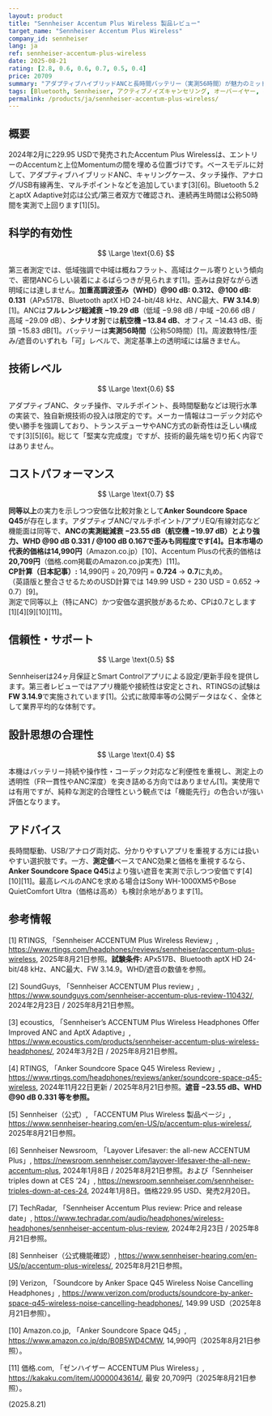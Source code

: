 ```yaml
---
layout: product
title: "Sennheiser Accentum Plus Wireless 製品レビュー"
target_name: "Sennheiser Accentum Plus Wireless"
company_id: sennheiser
lang: ja
ref: sennheiser-accentum-plus-wireless
date: 2025-08-21
rating: [2.8, 0.6, 0.6, 0.7, 0.5, 0.4]
price: 20709
summary: "アダプティブハイブリッドANCと長時間バッテリー（実測56時間）が魅力のミッドレンジ機ですが、同等以上の測定性能を持つ低価格モデルの存在により価格説得力は限定的です。"
tags: [Bluetooth, Sennheiser, アクティブノイズキャンセリング, オーバーイヤー, ヘッドホン, ワイヤレス]
permalink: /products/ja/sennheiser-accentum-plus-wireless/
---
```

## 概要

2024年2月に229.95 USDで発売されたAccentum Plus Wirelessは、エントリーのAccentumと上位Momentumの間を埋める位置づけです。ベースモデルに対して、アダプティブハイブリッドANC、キャリングケース、タッチ操作、アナログ/USB有線再生、マルチポイントなどを追加しています[3][6]。Bluetooth 5.2とaptX Adaptive対応は公式/第三者双方で確認され、連続再生時間は公称50時間を実測で上回ります[1][5]。

## 科学的有効性

$$ \Large \text{0.6} $$

第三者測定では、低域強調で中域は概ねフラット、高域はクール寄りという傾向で、密閉ANCらしい装着によるばらつきが見られます[1]。歪みは良好ながら透明域には達しません。**加重高調波歪み（WHD）@90 dB: 0.312、@100 dB: 0.131**（APx517B、Bluetooth aptX HD 24-bit/48 kHz、ANC最大、**FW 3.14.9**）[1]。ANCは**フルレンジ総減衰 −19.29 dB**（低域 −9.98 dB / 中域 −20.66 dB / 高域 −29.09 dB）、**シナリオ別**では**航空機 −13.84 dB**、オフィス −14.43 dB、街頭 −15.83 dB[1]。バッテリーは**実測56時間**（公称50時間）[1]。周波数特性/歪み/遮音のいずれも「可」レベルで、測定基準上の透明域には届きません。

## 技術レベル

$$ \Large \text{0.6} $$

アダプティブANC、タッチ操作、マルチポイント、長時間駆動などは現行水準の実装で、独自新規技術の投入は限定的です。メーカー情報はコーデック対応や使い勝手を強調しており、トランスデューサやANC方式の新奇性は乏しい構成です[3][5][6]。総じて「堅実な完成度」ですが、技術的最先端を切り拓く内容ではありません。

## コストパフォーマンス

$$ \Large \text{0.7} $$

**同等以上**の実力を示しつつ安価な比較対象として**Anker Soundcore Space Q45**が存在します。アダプティブANC/マルチポイント/アプリEQ/有線対応など機能面は同等で、**ANCの実測総減衰 −23.55 dB（航空機 −19.97 dB）**とより強力、**WHD @90 dB 0.331 / @100 dB 0.167**で歪みも同程度です[4]。日本市場の代表的価格は**14,990円**（Amazon.co.jp）[10]、Accentum Plusの代表的価格は**20,709円**（価格.com掲載のAmazon.co.jp実売）[11]。  
**CP計算（日本記事）:** 14,990円 ÷ 20,709円 = **0.724** → **0.7**に丸め。  
（英語版と整合させるためのUSD計算では 149.99 USD ÷ 230 USD = 0.652 → 0.7）[9]。  
測定で同等以上（特にANC）かつ安価な選択肢があるため、CPは0.7とします[1][4][9][10][11]。

## 信頼性・サポート

$$ \Large \text{0.5} $$

Sennheiserは24ヶ月保証とSmart Controlアプリによる設定/更新手段を提供します。第三者レビューではアプリ機能や接続性は安定とされ、RTINGSの試験は**FW 3.14.9**で実施されています[1]。公式に故障率等の公開データはなく、全体として業界平均的な体制です。

## 設計思想の合理性

$$ \Large \text{0.4} $$

本機はバッテリー持続や操作性・コーデック対応など利便性を重視し、測定上の透明性（FR一貫性やANC深度）を突き詰める方向ではありません[1]。実使用では有用ですが、純粋な測定的合理性という観点では「機能先行」の色合いが強い評価となります。

## アドバイス

長時間駆動、USB/アナログ両対応、分かりやすいアプリを重視する方には扱いやすい選択肢です。一方、**測定値**ベースでANC効果と価格を重視するなら、**Anker Soundcore Space Q45**はより強い遮音を実測で示しつつ安価です[4][10][11]。最高レベルのANCを求める場合はSony WH-1000XM5やBose QuietComfort Ultra（価格は高め）も検討余地があります[1]。

## 参考情報

[1] RTINGS, 「Sennheiser ACCENTUM Plus Wireless Review」, https://www.rtings.com/headphones/reviews/sennheiser/accentum-plus-wireless, 2025年8月21日参照。**試験条件:** APx517B、Bluetooth aptX HD 24-bit/48 kHz、ANC最大、FW 3.14.9。WHD/遮音の数値を参照。

[2] SoundGuys, 「Sennheiser ACCENTUM Plus review」, https://www.soundguys.com/sennheiser-accentum-plus-review-110432/, 2024年2月23日 / 2025年8月21日参照。

[3] ecoustics, 「Sennheiser’s ACCENTUM Plus Wireless Headphones Offer Improved ANC and AptX Adaptive」, https://www.ecoustics.com/products/sennheiser-accentum-plus-wireless-headphones/, 2024年3月2日 / 2025年8月21日参照。

[4] RTINGS, 「Anker Soundcore Space Q45 Wireless Review」, https://www.rtings.com/headphones/reviews/anker/soundcore-space-q45-wireless, 2024年11月22日更新 / 2025年8月21日参照。**遮音 −23.55 dB、WHD @90 dB 0.331 等を参照。**

[5] Sennheiser（公式）, 「ACCENTUM Plus Wireless 製品ページ」, https://www.sennheiser-hearing.com/en-US/p/accentum-plus-wireless/, 2025年8月21日参照。

[6] Sennheiser Newsroom, 「Layover Lifesaver: the all-new ACCENTUM Plus」, https://newsroom.sennheiser.com/layover-lifesaver-the-all-new-accentum-plus, 2024年1月8日 / 2025年8月21日参照。および「Sennheiser triples down at CES ’24」, https://newsroom.sennheiser.com/sennheiser-triples-down-at-ces-24, 2024年1月8日。価格229.95 USD、発売2月20日。

[7] TechRadar, 「Sennheiser Accentum Plus review: Price and release date」, https://www.techradar.com/audio/headphones/wireless-headphones/sennheiser-accentum-plus-review, 2024年2月23日 / 2025年8月21日参照。

[8] Sennheiser（公式機能確認）, https://www.sennheiser-hearing.com/en-US/p/accentum-plus-wireless/, 2025年8月21日参照。

[9] Verizon, 「Soundcore by Anker Space Q45 Wireless Noise Cancelling Headphones」, https://www.verizon.com/products/soundcore-by-anker-space-q45-wireless-noise-cancelling-headphones/, 149.99 USD（2025年8月21日参照）。

[10] Amazon.co.jp, 「Anker Soundcore Space Q45」, https://www.amazon.co.jp/dp/B0B5WD4CMW, 14,990円（2025年8月21日参照）。

[11] 価格.com, 「ゼンハイザー ACCENTUM Plus Wireless」, https://kakaku.com/item/J0000043614/, 最安 20,709円（2025年8月21日参照）。

(2025.8.21)

